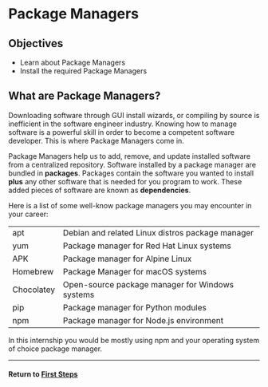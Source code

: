 # Package Managers

## Objectives

* Learn about Package Managers
* Install the required Package Managers

## What are Package Managers?
Downloading software through GUI install wizards, or compiling by source is inefficient in the software engineer industry. Knowing how to manage software is a powerful skill in order to become a competent software developer. This is where Package Managers come in. 

Package Managers help us to add, remove, and update installed software from a centralized repository. Software installed by a package manager are bundled in **packages**. Packages contain the software you wanted to install **plus** any other software that is needed for you program to work. These added pieces of software are known as **dependencies**. 

Here is a list of some well-know package managers you may encounter in your career:

|||
|-|-|
|apt |Debian and related Linux distros package manager|
|yum |Package manager for Red Hat Linux systems|
|APK|Package manager for Alpine Linux|
|Homebrew |Package Manager for macOS systems|
|Chocolatey |Open-source package manager for Windows systems|
|pip |Package manager for Python modules|
|npm |Package manager for Node.js environment|

In this internship you would be mostly using npm and your operating system of choice package manager.

---
#### Return to [First Steps](firststeps.md#Step_3_-_Markdown_and_Fork_Tutorial)
